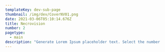 ```yaml
---
templateKey: dev-sub-page
thumbnail: /img/dev/CoverNV01.png
date: 2021-03-06T05:10:14.676Z
title: Necrovision
number: 2
pagetype:
  - main
description: "Generate Lorem Ipsum placeholder text. Select the number of characters, words, sentences or paragraphs, and hit generate!"
---
```




